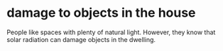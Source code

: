 # damage to objects in the house

People like spaces with plenty of natural light. However, they know that solar radiation can damage objects in the dwelling.